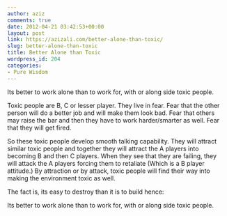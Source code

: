 ```yaml
---
author: aziz
comments: true
date: 2012-04-21 03:42:53+00:00
layout: post
link: https://azizali.com/better-alone-than-toxic/
slug: better-alone-than-toxic
title: Better Alone than Toxic
wordpress_id: 204
categories:
- Pure Wisdom
---
```


Its better to work alone than to work for, with or along side toxic people.

Toxic people are B, C or lesser player. They live in fear. Fear that the other person will do a better job and will make them look bad. Fear that others may raise the bar and then they have to work harder/smarter as well. Fear that they will get fired.

So these toxic people develop smooth talking capability. They will attract similar toxic people and together they will attract the A players into becoming B and then C players. When they see that they are failing, they will attack the A players forcing them to retaliate (Which is a B player attitude.) By attraction or by attack, toxic people will find their way into making the environment toxic as well.

The fact is, its easy to destroy than it is to build hence:

Its better to work alone than to work for, with or along side toxic people.
